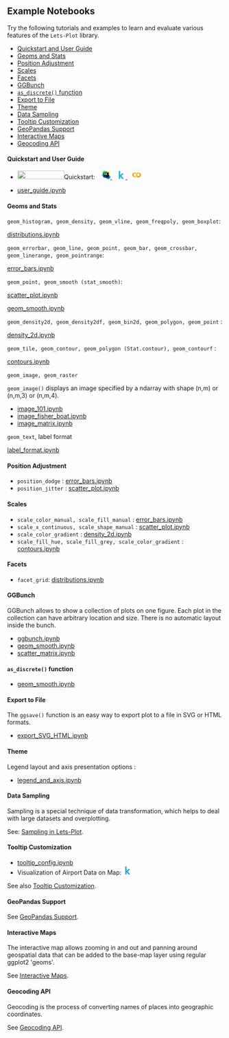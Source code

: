 ## Example Notebooks

Try the following tutorials and examples to learn and evaluate various features of the `Lets-Plot` library.

- [Quickstart and User Guide](#quickstart)
- [Geoms and Stats](#geoms_n_stats)
- [Position Adjustment](#pos)
- [Scales](#scales)
- [Facets](#facets)
- [GGBunch](#ggbunch)
- [`as_discrete()` function](#as_discrete)
- [Export to File](#export)
- [Theme](#theme)
- [Data Sampling](#sampling)
- [Tooltip Customization](#tooltip)
- [GeoPandas Support](#geopandas)
- [Interactive Maps](#livemap)
- [Geocoding API](#geocoding)



<a id="quickstart"></a>
#### Quickstart and User Guide

- Quickstart: <a href="https://nbviewer.jupyter.org/github/JetBrains/lets-plot/blob/master/docs/examples/jupyter-notebooks/quickstart.ipynb"> 
                <img src="https://raw.githubusercontent.com/jupyter/design/master/logos/Badges/nbviewer_badge.png" width="109" height="20" align="left">
            </a>
            <span>&nbsp;&nbsp;</span>
            <a href="https://view.datalore.io/notebook/Zzg9EVS6i16ELQo3arzWsP" title="View in Datalore"> 
                <img src="https://raw.githubusercontent.com/JetBrains/lets-plot/master/docs/examples/images/logo_datalore.svg" width="20" height="20">
            </a>
            <span>&nbsp;&nbsp;</span>
            <a href="https://www.kaggle.com/alshan/lets-plot-quickstart" title="View at Kaggle"> 
                <img src="https://raw.githubusercontent.com/JetBrains/lets-plot/master/docs/examples/images/logo_kaggle.svg" width="20" height="20">
            </a>
            <span>&nbsp;&nbsp;</span>
            <a href="https://colab.research.google.com/drive/1uYYZcG0g0kP4lJdPkpWB8aBS96ioDii2?usp=sharing" title="View at Colab"> 
                <img src="https://raw.githubusercontent.com/JetBrains/lets-plot/master/docs/examples/images/logo_colab.svg" width="20" height="20">
            </a>

- [user_guide.ipynb](https://nbviewer.jupyter.org/github/JetBrains/lets-plot/blob/master/docs/guide/user_guide.ipynb)


<a id="geoms_n_stats"></a>
#### Geoms and Stats

`geom_histogram, geom_density, geom_vline, geom_freqpoly, geom_boxplot`:

[distributions.ipynb](https://nbviewer.jupyter.org/github/JetBrains/lets-plot/blob/master/docs/examples/jupyter-notebooks/distributions.ipynb)

`geom_errorbar, geom_line, geom_point, geom_bar, geom_crossbar, geom_linerange, geom_pointrange`:

[error_bars.ipynb](https://nbviewer.jupyter.org/github/JetBrains/lets-plot/blob/master/docs/examples/jupyter-notebooks/error_bars.ipynb)

`geom_point, geom_smooth (stat_smooth)`:

[scatter_plot.ipynb](https://nbviewer.jupyter.org/github/JetBrains/lets-plot/blob/master/docs/examples/jupyter-notebooks/scatter_plot.ipynb)

[geom_smooth.ipynb](https://nbviewer.jupyter.org/github/JetBrains/lets-plot/blob/master/docs/examples/jupyter-notebooks/geom_smooth.ipynb) 

`geom_density2d, geom_density2df, geom_bin2d, geom_polygon, geom_point` :

[density_2d.ipynb](https://nbviewer.jupyter.org/github/JetBrains/lets-plot/blob/master/docs/examples/jupyter-notebooks/density_2d.ipynb)

`geom_tile, geom_contour, geom_polygon (Stat.contour), geom_contourf` :

[contours.ipynb](https://nbviewer.jupyter.org/github/JetBrains/lets-plot/blob/master/docs/examples/jupyter-notebooks/contours.ipynb)

`geom_image, geom_raster`

`geom_image()` displays an image specified by a ndarray with shape (n,m) or (n,m,3) or (n,m,4).

* [image_101.ipynb](https://nbviewer.jupyter.org/github/JetBrains/lets-plot/blob/master/docs/examples/jupyter-notebooks/image_101.ipynb)
* [image_fisher_boat.ipynb](https://nbviewer.jupyter.org/github/JetBrains/lets-plot/blob/master/docs/examples/jupyter-notebooks/image_fisher_boat.ipynb) 
* [image_matrix.ipynb](https://nbviewer.jupyter.org/github/JetBrains/lets-plot/blob/master/docs/examples/jupyter-notebooks/image_matrix.ipynb) 

`geom_text`, label format

[label_format.ipynb](https://nbviewer.jupyter.org/github/JetBrains/lets-plot/blob/master/docs/examples/jupyter-notebooks/label_format.ipynb)


<a id="pos"></a>
#### Position Adjustment

* `position_dodge` : [error_bars.ipynb](https://nbviewer.jupyter.org/github/JetBrains/lets-plot/blob/master/docs/examples/jupyter-notebooks/error_bars.ipynb)
* `position_jitter` : [scatter_plot.ipynb](https://nbviewer.jupyter.org/github/JetBrains/lets-plot/blob/master/docs/examples/jupyter-notebooks/scatter_plot.ipynb)


<a id="scales"></a>
#### Scales

* `scale_color_manual, scale_fill_manual` :
 [error_bars.ipynb](https://nbviewer.jupyter.org/github/JetBrains/lets-plot/blob/master/docs/examples/jupyter-notebooks/error_bars.ipynb)
* `scale_x_continuous, scale_shape_manual` :
 [scatter_plot.ipynb](https://nbviewer.jupyter.org/github/JetBrains/lets-plot/blob/master/docs/examples/jupyter-notebooks/scatter_plot.ipynb)
* `scale_color_gradient` : [density_2d.ipynb](https://nbviewer.jupyter.org/github/JetBrains/lets-plot/blob/master/docs/examples/jupyter-notebooks/density_2d.ipynb)
* `scale_fill_hue, scale_fill_grey, scale_color_gradient` : [contours.ipynb](https://nbviewer.jupyter.org/github/JetBrains/lets-plot/blob/master/docs/examples/jupyter-notebooks/contours.ipynb)


<a id="facets"></a>
#### Facets

* `facet_grid`: 
[distributions.ipynb](https://nbviewer.jupyter.org/github/JetBrains/lets-plot/blob/master/docs/examples/jupyter-notebooks/distributions.ipynb)


<a id="ggbunch"></a>
#### GGBunch

GGBunch allows to show a collection of plots on one figure. Each plot in the collection can have arbitrary location and size. There is no automatic layout inside the bunch.

* [ggbunch.ipynb](https://nbviewer.jupyter.org/github/JetBrains/lets-plot/blob/master/docs/examples/jupyter-notebooks/ggbunch.ipynb) 
* [geom_smooth.ipynb](https://nbviewer.jupyter.org/github/JetBrains/lets-plot/blob/master/docs/examples/jupyter-notebooks/geom_smooth.ipynb)
* [scatter_matrix.ipynb](https://nbviewer.jupyter.org/github/JetBrains/lets-plot/blob/master/docs/examples/jupyter-notebooks/scatter_matrix.ipynb) 


<a id="as_discrete"></a>
#### `as_discrete()` function 

* [geom_smooth.ipynb](https://nbviewer.jupyter.org/github/JetBrains/lets-plot/blob/master/docs/examples/jupyter-notebooks/geom_smooth.ipynb) 


<a id="export"></a>
#### Export to File

The `ggsave()` function is an easy way to export plot to a file in SVG or HTML formats.

* [export_SVG_HTML.ipynb](https://nbviewer.jupyter.org/github/JetBrains/lets-plot/blob/master/docs/examples/jupyter-notebooks/export_SVG_HTML.ipynb)


<a id="theme"></a>
#### Theme

Legend layout and axis presentation options : 
 
* [legend_and_axis.ipynb](https://nbviewer.jupyter.org/github/JetBrains/lets-plot/blob/master/docs/examples/jupyter-notebooks/legend_and_axis.ipynb)


<a id="sampling"></a>
#### Data Sampling 

Sampling is a special technique of data transformation, which helps to deal with large datasets and overplotting.

See: [Sampling in Lets-Plot](https://github.com/JetBrains/lets-plot/blob/master/docs/sampling.md).


<a id="tooltip"></a>
#### Tooltip Customization

* [tooltip_config.ipynb](https://nbviewer.jupyter.org/github/JetBrains/lets-plot/blob/master/docs/examples/jupyter-notebooks/tooltip_config.ipynb)
* Visualization of Airport Data on Map: <a href="https://www.kaggle.com/alshan/visualization-of-airport-data-on-map" title="View at Kaggle"> 
                                               <img src="https://raw.githubusercontent.com/JetBrains/lets-plot/master/docs/examples/images/logo_kaggle.svg" width="20" height="20">
                                        </a>
                                        <br>
                                        
                                        
See also [Tooltip Customization](https://github.com/JetBrains/lets-plot/blob/master/docs/tooltips.md).


<a id="geopandas"></a>
#### GeoPandas Support

See [GeoPandas Support](https://github.com/JetBrains/lets-plot/blob/master/docs/geopandas.md). 


<a id="livemap"></a>
#### Interactive Maps 
  
The interactive map allows zooming in and out and panning around geospatial data that can be added to the base-map layer 
using regular ggplot2 'geoms'.

See [Interactive Maps](https://github.com/JetBrains/lets-plot/blob/master/docs/interactive_maps.md). 


<a id="geocoding"></a>
#### Geocoding API

Geocoding is the process of converting names of places into geographic coordinates.

See [Geocoding API](https://github.com/JetBrains/lets-plot/blob/master/docs/geocoding.md). 



